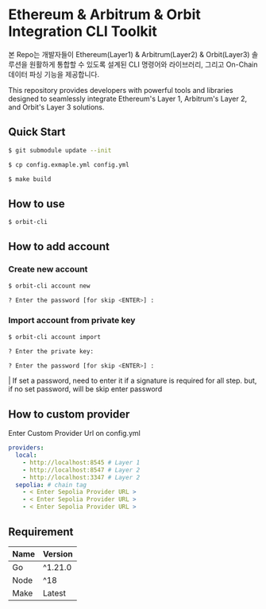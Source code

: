 # Ethereum & Arbitrum & Orbit Integration CLI Toolkit
본 Repo는 개발자들이 Ethereum(Layer1) & Arbitrum(Layer2) & Orbit(Layer3) 솔루션을 원활하게 통합할 수 있도록 설계된 CLI 명령어와 라이브러리, 그리고 On-Chain 데이터 파싱 기능을 제공합니다.

This repository provides developers with powerful tools and libraries designed to seamlessly integrate Ethereum's Layer 1, Arbitrum's Layer 2, and Orbit's Layer 3 solutions.

## Quick Start
```bash
$ git submodule update --init

$ cp config.exmaple.yml config.yml

$ make build
```

## How to use
```bash
$ orbit-cli
```
## How to add account
### Create new account
```bash
$ orbit-cli account new

? Enter the password [for skip <ENTER>] :  
```

### Import account from private key
```bash
$ orbit-cli account import

? Enter the private key:  

? Enter the password [for skip <ENTER>] :  
```
| If set a password, need to enter it if a signature is required for all step. but, if no set password, will be skip enter password

## How to custom provider
Enter Custom Provider Url on config.yml
```yml
providers:
  local:
    - http://localhost:8545 # Layer 1
    - http://localhost:8547 # Layer 2
    - http://localhost:3347 # Layer 2
  sepolia: # chain tag
    - < Enter Sepolia Provider URL >
    - < Enter Sepolia Provider URL >
    - < Enter Sepolia Provider URL >
```


## Requirement
| Name | Version |
|------|---------|
| Go   | ^1.21.0 |
| Node | ^18     |
| Make | Latest  |
